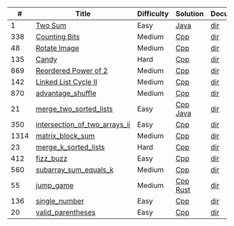 | #    | Title                                            | Difficulty | Solution | Documentation |
| ---- | ------------------------------------------------ | ---------- | -------- | ---- |
| 1    | [Two Sum](https://leetcode.com/problems/two-sum) | Easy       | [Java](./src/two_sum/TwoSum.java) | [dir](./src/two_sum/) |
| 338 | [Counting Bits](https://leetcode.com/problems/counting-bits/) | Medium | [Cpp](./src/counting_bits/counting_bits.cc) | [dir](./src/counting_bits/) |
| 48 | [Rotate Image](https://leetcode.com/problems/rotate-image/) | Medium | [Cpp](./src/rotate_image/rotate_image.cc) | [dir](./src/rotate_image/) |
| 135 | [Candy](https://leetcode.com/problems/candy/) | Hard | [Cpp](./src/candy/candy.cc) | [dir](./src/candy/) |
| 869 | [Reordered Power of 2](https://leetcode.com/problems/reordered-power-of-2/) | Medium | [Cpp](./src/reordered_power_of_2/reordered_power_of_2.cc) | [dir](./src/reordered_power_of_2/) |
| 142 | [Linked List Cycle II](https://leetcode.com/problems/linked-list-cycle-ii/) | Medium | [Cpp](./src/linked_list_cycle_ii/linked_list_cycle_ii.cc) | [dir](./src/linked_list_cycle_ii/) |
| 870 | [advantage_shuffle](https://leetcode.com/problems/advantage-shuffle/) | Medium | [Cpp](./src/advantage_shuffle/advantage_shuffle.cc) | [dir](./src/advantage_shuffle/) |
| 21 | [merge_two_sorted_lists](https://leetcode.com/problems/merge-two-sorted-lists/) | Easy | [Cpp](./src/merge_two_sorted_lists/merge_two_sorted_lists.cc)  [Java](./src/merge_two_sorted_lists/MergeTwoSortedLists.java) | [dir](./src/merge_two_sorted_lists/) |
| 350 | [intersection_of_two_arrays_ii](https://leetcode.com/problems/intersection-of-two-arrays-ii/) | Easy | [Cpp](./src/intersection_of_two_arrays_ii/intersection_of_two_arrays_ii.cc) | [dir](./src/intersection_of_two_arrays_ii/) |
| 1314 | [matrix_block_sum](https://leetcode.com/problems/matrix-block-sum/) | Medium | [Cpp](./src/matrix_block_sum/matrix_block_sum.cc) | [dir](./src/matrix_block_sum/) |
| 23 | [merge_k_sorted_lists](https://leetcode.com/problems/merge-k-sorted-lists/) | Hard | [Cpp](./src/merge_k_sorted_lists/merge_k_sorted_lists.cc) | [dir](./src/merge_k_sorted_lists/) |
| 412 | [fizz_buzz](https://leetcode.com/problems/fizz-buzz/) | Easy | [Cpp](./src/fizz_buzz/fizz_buzz.cc) | [dir](./src/fizz_buzz/) |
| 560 | [subarray_sum_equals_k](https://leetcode.com/problems/subarray-sum-equals-k/) | Medium | [Cpp](./src/subarray_sum_equals_k/subarray_sum_equals_k.cc) | [dir](./src/subarray_sum_equals_k/) |
| 55 | [jump_game](https://leetcode.com/problems/jump-game/) | Medium | [Cpp](./src/jump_game/jump_game.cc) [Rust](./src/jump_game/jump_game.rs) | [dir](./src/jump_game/) |
| 136 | [single_number](https://leetcode.com/problems/single-number/) | Easy | [Cpp](./src/single_number/single_number.cc) | [dir](./src/single_number/) |
| 20 | [valid_parentheses](https://leetcode.com/problems/valid-parentheses/) | Easy | [Cpp](./src/valid_parentheses/valid_parentheses.cc) | [dir](./src/valid_parentheses/) |
